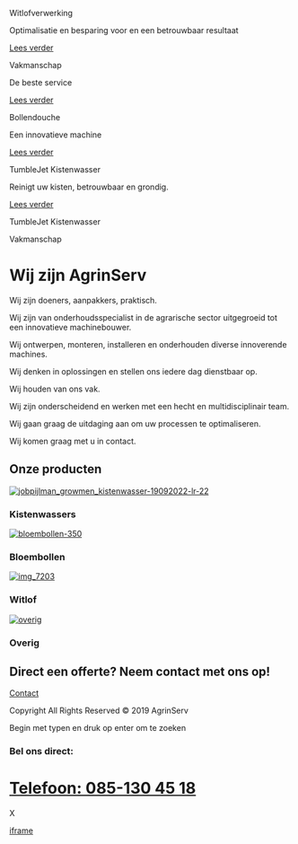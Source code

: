 Witlofverwerking

Optimalisatie en besparing voor en een betrouwbaar resultaat

[Lees verder](https://agrinserv.com/witlof/)

Vakmanschap

De beste service

[Lees verder](https://agrinserv.com/onderhoud-en-service/)

Bollendouche

Een innovatieve machine

[Lees verder](https://agrinserv.com/producten/bollendouche/)

TumbleJet Kistenwasser

Reinigt uw kisten, betrouwbaar en grondig.

[Lees verder](https://agrinserv.com/kistenwassers/)

TumbleJet Kistenwasser

Vakmanschap

# Wij zijn AgrinServ

Wij zijn doeners, aanpakkers, praktisch.

Wij zijn van onderhoudsspecialist in de agrarische sector uitgegroeid tot een innovatieve machinebouwer.

Wij ontwerpen, monteren, installeren en onderhouden diverse innoverende machines.

Wij denken in oplossingen en stellen ons iedere dag dienstbaar op.

Wij houden van ons vak.

Wij zijn onderscheidend en werken met een hecht en multidisciplinair team.

Wij gaan graag de uitdaging aan om uw processen te optimaliseren.

Wij komen graag met u in contact.

## Onze producten

[![jobpijlman_growmen_kistenwasser-19092022-lr-22](http://agrinserv.com/wp-content/uploads/bfi_thumb/jobpijlman_growmen_kistenwasser-19092022-lr-22-scaled-pxier0sqq91mdn2sa76xogalxajt61fe21wrrekugc.jpg)](https://agrinserv.com/kistenwassers/)

### Kistenwassers

[![bloembollen-350](https://agrinserv.com/wp-content/uploads/2019/07/bloembollen-350.jpg)](https://agrinserv.com/bloembollen/)

### Bloembollen

[![img_7203](http://agrinserv.com/wp-content/uploads/bfi_thumb/img_7203-1-qa2s0hwxhvrc5tycbem6oe4tjuxfuoltyjg016zf3g.jpeg)](https://agrinserv.com/witlof/)

### Witlof

[![overig](https://agrinserv.com/wp-content/uploads/2019/07/overig.jpg)](https://agrinserv.com/overige-producten/)

### Overig

## Direct een offerte?   Neem contact met ons op!

[Contact](https://agrinserv.com/contact/)

Copyright All Rights Reserved © 2019 AgrinServ

Begin met typen en druk op enter om te zoeken

### Bel ons direct:

# [Telefoon: 085-130 45 18](tel:0851304518)

X

[iframe](https://www.google.com/recaptcha/api2/anchor?ar=1&k=6Lf7cNMUAAAAAI6_hsk5lz7htg4boDtqeUoQKL2J&co=aHR0cHM6Ly9hZ3JpbnNlcnYuY29tOjQ0Mw..&hl=en&v=jt8Oh2-Ue1u7nEbJQUIdocyd&size=invisible&cb=6hfv3whmpybx)